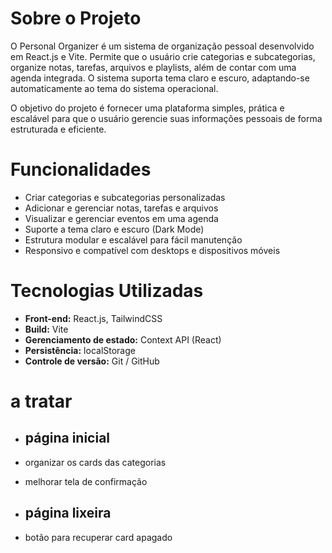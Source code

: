 # Sobre o Projeto

O Personal Organizer é um sistema de organização pessoal desenvolvido em React.js e Vite. Permite que o usuário crie categorias e subcategorias, organize notas, tarefas, arquivos e playlists, além de contar com uma agenda integrada. O sistema suporta tema claro e escuro, adaptando-se automaticamente ao tema do sistema operacional.

O objetivo do projeto é fornecer uma plataforma simples, prática e escalável para que o usuário gerencie suas informações pessoais de forma estruturada e eficiente.

# Funcionalidades

- Criar categorias e subcategorias personalizadas
- Adicionar e gerenciar notas, tarefas e arquivos
- Visualizar e gerenciar eventos em uma agenda
- Suporte a tema claro e escuro (Dark Mode)
- Estrutura modular e escalável para fácil manutenção
- Responsivo e compatível com desktops e dispositivos móveis

# Tecnologias Utilizadas

- **Front-end:** React.js, TailwindCSS
- **Build:** Vite
- **Gerenciamento de estado:** Context API (React)
- **Persistência:** localStorage
- **Controle de versão:** Git / GitHub

# a tratar

- ## página inicial

- organizar os cards das categorias
- melhorar tela de confirmação

- ## página lixeira

- botão para recuperar card apagado
